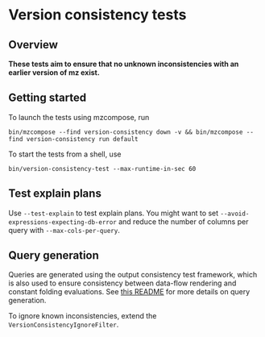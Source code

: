 # Version consistency tests

## Overview

**These tests aim to ensure that no unknown inconsistencies with an earlier version of mz exist.**

## Getting started

To launch the tests using mzcompose, run
```
bin/mzcompose --find version-consistency down -v && bin/mzcompose --find version-consistency run default
```
To start the tests from a shell, use
```
bin/version-consistency-test --max-runtime-in-sec 60
```

## Test explain plans

Use `--test-explain` to test explain plans. You might want to set `--avoid-expressions-expecting-db-error` and reduce
the number of columns per query with `--max-cols-per-query`.

## Query generation

Queries are generated using the output consistency test framework, which is also used to ensure consistency between
data-flow rendering and constant folding evaluations. See [this README](../output-consistency/README.md) for more
details on query generation.

To ignore known inconsistencies, extend the `VersionConsistencyIgnoreFilter`.

